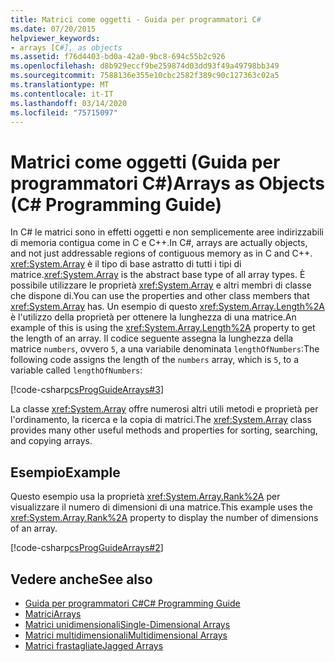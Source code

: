 ```yaml
---
title: Matrici come oggetti - Guida per programmatori C#
ms.date: 07/20/2015
helpviewer_keywords:
- arrays [C#], as objects
ms.assetid: f76d4403-bd0a-42a0-9bc8-694c55b2c926
ms.openlocfilehash: d8b929eccf9be259874d03dd93f49a49798bb349
ms.sourcegitcommit: 7588136e355e10cbc2582f389c90c127363c02a5
ms.translationtype: MT
ms.contentlocale: it-IT
ms.lasthandoff: 03/14/2020
ms.locfileid: "75715097"
---
```

# <a name="arrays-as-objects-c-programming-guide"></a><span data-ttu-id="9df54-102">Matrici come oggetti (Guida per programmatori C#)</span><span class="sxs-lookup"><span data-stu-id="9df54-102">Arrays as Objects (C# Programming Guide)</span></span>

<span data-ttu-id="9df54-103">In C# le matrici sono in effetti oggetti e non semplicemente aree indirizzabili di memoria contigua come in C e C++.</span><span class="sxs-lookup"><span data-stu-id="9df54-103">In C#, arrays are actually objects, and not just addressable regions of contiguous memory as in C and C++.</span></span> <span data-ttu-id="9df54-104"><xref:System.Array> è il tipo di base astratto di tutti i tipi di matrice.</span><span class="sxs-lookup"><span data-stu-id="9df54-104"><xref:System.Array> is the abstract base type of all array types.</span></span> <span data-ttu-id="9df54-105">È possibile utilizzare le proprietà <xref:System.Array> e altri membri di classe che dispone di.</span><span class="sxs-lookup"><span data-stu-id="9df54-105">You can use the properties and other class members that <xref:System.Array> has.</span></span> <span data-ttu-id="9df54-106">Un esempio di questo <xref:System.Array.Length%2A> è l'utilizzo della proprietà per ottenere la lunghezza di una matrice.</span><span class="sxs-lookup"><span data-stu-id="9df54-106">An example of this is using the <xref:System.Array.Length%2A> property to get the length of an array.</span></span> <span data-ttu-id="9df54-107">Il codice seguente assegna la lunghezza della matrice `numbers`, ovvero `5`, a una variabile denominata `lengthOfNumbers`:</span><span class="sxs-lookup"><span data-stu-id="9df54-107">The following code assigns the length of the `numbers` array, which is `5`, to a variable called `lengthOfNumbers`:</span></span>

[!code-csharp[csProgGuideArrays#3](~/samples/snippets/csharp/VS_Snippets_VBCSharp/csProgGuideArrays/CS/Arrays.cs#3)]

<span data-ttu-id="9df54-108">La classe <xref:System.Array> offre numerosi altri utili metodi e proprietà per l'ordinamento, la ricerca e la copia di matrici.</span><span class="sxs-lookup"><span data-stu-id="9df54-108">The <xref:System.Array> class provides many other useful methods and properties for sorting, searching, and copying arrays.</span></span>

## <a name="example"></a><span data-ttu-id="9df54-109">Esempio</span><span class="sxs-lookup"><span data-stu-id="9df54-109">Example</span></span>

<span data-ttu-id="9df54-110">Questo esempio usa la proprietà <xref:System.Array.Rank%2A> per visualizzare il numero di dimensioni di una matrice.</span><span class="sxs-lookup"><span data-stu-id="9df54-110">This example uses the <xref:System.Array.Rank%2A> property to display the number of dimensions of an array.</span></span>

[!code-csharp[csProgGuideArrays#2](~/samples/snippets/csharp/VS_Snippets_VBCSharp/csProgGuideArrays/CS/Arrays.cs#2)]

## <a name="see-also"></a><span data-ttu-id="9df54-111">Vedere anche</span><span class="sxs-lookup"><span data-stu-id="9df54-111">See also</span></span>

- [<span data-ttu-id="9df54-112">Guida per programmatori C#</span><span class="sxs-lookup"><span data-stu-id="9df54-112">C# Programming Guide</span></span>](../index.md)
- [<span data-ttu-id="9df54-113">Matrici</span><span class="sxs-lookup"><span data-stu-id="9df54-113">Arrays</span></span>](./index.md)
- [<span data-ttu-id="9df54-114">Matrici unidimensionali</span><span class="sxs-lookup"><span data-stu-id="9df54-114">Single-Dimensional Arrays</span></span>](./single-dimensional-arrays.md)
- [<span data-ttu-id="9df54-115">Matrici multidimensionali</span><span class="sxs-lookup"><span data-stu-id="9df54-115">Multidimensional Arrays</span></span>](./multidimensional-arrays.md)
- [<span data-ttu-id="9df54-116">Matrici frastagliate</span><span class="sxs-lookup"><span data-stu-id="9df54-116">Jagged Arrays</span></span>](./jagged-arrays.md)
